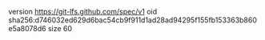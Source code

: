 version https://git-lfs.github.com/spec/v1
oid sha256:d746032ed629d6bac54cb9f911d1ad28ad94295f155fb153363b860e5a8078d6
size 60
